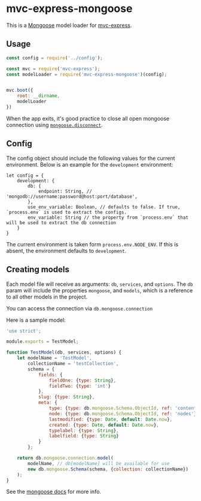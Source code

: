 # mvc-express-mongoose

This is a [Mongoose](http://mongoosejs.com/) model loader for [mvc-express](https://github.com/pajtai/mvc-express).

## Usage

```javascript
const config = require('../config');

const mvc = require('mvc-express');
const modelLoader = require('mvc-express-mongoose')(config);


mvc.boot({
    root: __dirname,
    modelLoader
})
```

When the app exits, it's good practice to close all open mongoose connection using [`mongoose.disconnect`](http://mongoosejs.com/docs/api.html#index_Mongoose-disconnect).

## Config

The config object should include the following values for the current environment. Below is an example for 
the `development` environment:

```
let config = {
    development: {
        db: {
            endpoint: String, // 'mongodb://username:password@host:port/database',
        },
        use_env_variable: Boolean, // defaults to false. If true, `process.env` is used to extract the configs.
        env_variable: String // the property from `process.env` that will be used to extract the db connection 
    }
}
```

The current environment is taken form `process.env.NODE_ENV`. If this is absent, the environment defaults
to `development`.

## Creating models

Each model file will receive as arguments: `db`, `services`, and `options`. The `db` param will include the 
properties `mongoose`, and `models`, which is a reference to all other models in the project. 

You can access the connection via `db.mongoose.connection`

Here is a sample model:

```javascript
'use strict';

module.exports = TestModel;

function TestModel(db, services, options) {
    let modelName = 'TestModel',
        collectionName = 'testCollection',
        schema = {
            fields: {
                fieldOne: {type: String},
                fieldTwo: {type: 'int'}
            },
            slug: {type: String},
            meta: {
                type: {type: db.mongoose.Schema.ObjectId, ref: 'content'},
                node: {type: db.mongoose.Schema.ObjectId, ref: 'nodes'},
                lastmodified: {type: Date, default: Date.now},
                created: {type: Date, default: Date.now},
                typelabel: {type: String},
                labelfield: {type: String}
            }
        };

    return db.mongoose.connection.model(
        modelName, // db[modelName] will be available for use
        new db.mongoose.Schema(schema, {collection: collectionName})
    );
}
```

See the [mongoose docs](http://mongoosejs.com/docs) for more info.
